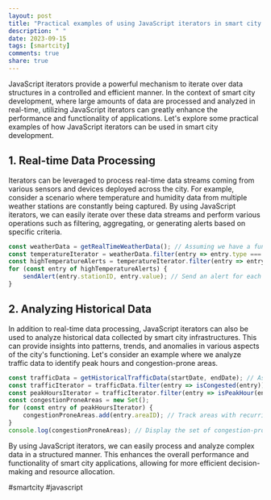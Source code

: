 ```yaml
---
layout: post
title: "Practical examples of using JavaScript iterators in smart city development"
description: " "
date: 2023-09-15
tags: [smartcity]
comments: true
share: true
---
```


JavaScript iterators provide a powerful mechanism to iterate over data structures in a controlled and efficient manner. In the context of smart city development, where large amounts of data are processed and analyzed in real-time, utilizing JavaScript iterators can greatly enhance the performance and functionality of applications. Let's explore some practical examples of how JavaScript iterators can be used in smart city development.

## 1. Real-time Data Processing

Iterators can be leveraged to process real-time data streams coming from various sensors and devices deployed across the city. For example, consider a scenario where temperature and humidity data from multiple weather stations are constantly being captured. By using JavaScript iterators, we can easily iterate over these data streams and perform various operations such as filtering, aggregating, or generating alerts based on specific criteria.

```javascript
const weatherData = getRealTimeWeatherData(); // Assuming we have a function to retrieve real-time data
const temperatureIterator = weatherData.filter(entry => entry.type === 'temperature'); // Filter out only temperature data
const highTemperatureAlerts = temperatureIterator.filter(entry => entry.value > 30); // Filter out entries with temperature greater than 30 degrees
for (const entry of highTemperatureAlerts) {
    sendAlert(entry.stationID, entry.value); // Send an alert for each high temperature reading
}
```

## 2. Analyzing Historical Data

In addition to real-time data processing, JavaScript iterators can also be used to analyze historical data collected by smart city infrastructures. This can provide insights into patterns, trends, and anomalies in various aspects of the city's functioning. Let's consider an example where we analyze traffic data to identify peak hours and congestion-prone areas.

```javascript
const trafficData = getHistoricalTrafficData(startDate, endDate); // Assuming we have a function to retrieve historical data
const trafficIterator = trafficData.filter(entry => isCongested(entry)); // Filter out congested traffic entries
const peakHoursIterator = trafficIterator.filter(entry => isPeakHour(entry.timestamp)); // Filter out entries during peak hours
const congestionProneAreas = new Set();
for (const entry of peakHoursIterator) {
    congestionProneAreas.add(entry.areaID); // Track areas with recurring congestion during peak hours
}
console.log(congestionProneAreas); // Display the set of congestion-prone areas
```

By using JavaScript iterators, we can easily process and analyze complex data in a structured manner. This enhances the overall performance and functionality of smart city applications, allowing for more efficient decision-making and resource allocation.

#smartcity #javascript